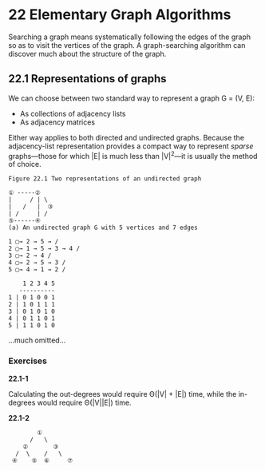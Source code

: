 # 22 Elementary Graph Algorithms

Searching a graph means systematically following the edges of the graph so as to visit the vertices of the graph. A graph-searching algorithm can discover much about the structure of the graph.

## 22.1 Representations of graphs

We can choose between two standard way to represent a graph G = (V, E):

* As collections of adjacency lists
* As adjacency matrices

Either way applies to both directed and undirected graphs. Because the adjacency-list representation provides a compact way to represent *sparse* graphs—those for which |E| is much less than |V|<sup>2</sup>—it is usually the method of choice.

```
Figure 22.1 Two representations of an undirected graph

① -----② 
|     / | \
|   /   |  ③
| /     | /
⑤------④ 
(a) An undirected graph G with 5 vertices and 7 edges

1 ▢→ 2 → 5 → /
2 ▢→ 1 → 5 → 3 → 4 /
3 ▢→ 2 → 4 /
4 ▢→ 2 → 5 → 3 /
5 ▢→ 4 → 1 → 2 /

    1 2 3 4 5
   ----------
1 | 0 1 0 0 1
2 | 1 0 1 1 1
3 | 0 1 0 1 0
4 | 0 1 1 0 1
5 | 1 1 0 1 0

```

...much omitted...
### Exercises

**22.1-1**

Calculating the out-degrees would require Θ(|V| + |E|) time, while the in-degrees would require Θ(|V||E|) time.

**22.1-2**
 
```
        ①
      /   \
    ②       ③
  /  \    /   \
 ④    ⑤  ⑥     ⑦
```
